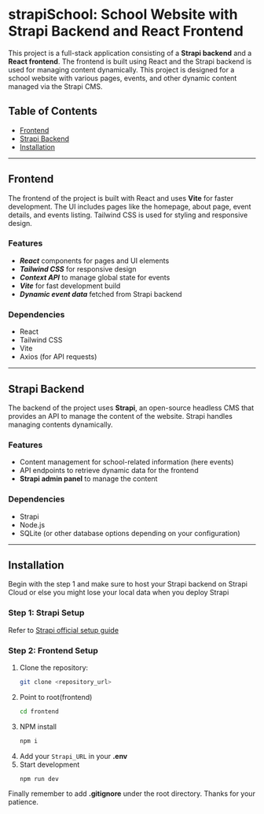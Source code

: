 # strapiSchool: School Website with Strapi Backend and React Frontend

This project is a full-stack application consisting of a **Strapi backend** and a **React frontend**. The frontend is built using React and the Strapi backend is used for managing content dynamically. This project is designed for a school website with various pages, events, and other dynamic content managed via the Strapi CMS.

## Table of Contents
- [Frontend](#frontend)
- [Strapi Backend](#strapi-backend)
- [Installation](#installation)
---

## Frontend

The frontend of the project is built with React and uses **Vite** for faster development. The UI includes pages like the homepage, about page, event details, and events listing. Tailwind CSS is used for styling and responsive design.

### Features
- ***React*** components for pages and UI elements
- ***Tailwind CSS*** for responsive design
- ***Context API*** to manage global state for events
- ***Vite*** for fast development build
- ***Dynamic event data*** fetched from Strapi backend

### Dependencies
- React
- Tailwind CSS
- Vite
- Axios (for API requests)

---

## Strapi Backend

The backend of the project uses **Strapi**, an open-source headless CMS that provides an API to manage the content of the website. Strapi handles managing contents dynamically.

### Features
- Content management for school-related information (here events)
- API endpoints to retrieve dynamic data for the frontend
- **Strapi admin panel** to manage the content

### Dependencies
- Strapi
- Node.js
- SQLite (or other database options depending on your configuration)

---

## Installation

Begin with the step 1 and make sure to host your Strapi backend on Strapi Cloud or else you might lose your local data when you deploy Strapi

### Step 1: Strapi Setup
Refer to [Strapi official setup guide](https://docs.strapi.io/dev-docs/quick-start)

### Step 2: Frontend Setup

1. Clone the repository:
   ```bash
   git clone <repository_url>
   ```
2. Point to root(frontend)
    ```bash
    cd frontend
    ```
3. NPM install
    ```bash
    npm i
    ```
4. Add your `Strapi_URL` in your **.env**
5. Start development
    ```bash
    npm run dev
    ```
Finally remember to add **.gitignore** under the root directory.
Thanks for your patience.